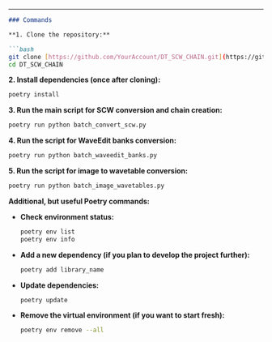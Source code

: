 
-----

````markdown
### Commands

**1. Clone the repository:**

```bash
git clone [https://github.com/YourAccount/DT_SCW_CHAIN.git](https://github.com/YourAccount/DT_SCW_CHAIN.git) 
cd DT_SCW_CHAIN
````

**2. Install dependencies (once after cloning):**

```bash
poetry install
```

**3. Run the main script for SCW conversion and chain creation:**

```bash
poetry run python batch_convert_scw.py
```

**4. Run the script for WaveEdit banks conversion:**

```bash
poetry run python batch_waveedit_banks.py
```

**5. Run the script for image to wavetable conversion:**

```bash
poetry run python batch_image_wavetables.py
```

**Additional, but useful Poetry commands:**

  * **Check environment status:**
    ```bash
    poetry env list
    poetry env info
    ```
  * **Add a new dependency (if you plan to develop the project further):**
    ```bash
    poetry add library_name
    ```
  * **Update dependencies:**
    ```bash
    poetry update
    ```
  * **Remove the virtual environment (if you want to start fresh):**
    ```bash
    poetry env remove --all
    ```

```
```